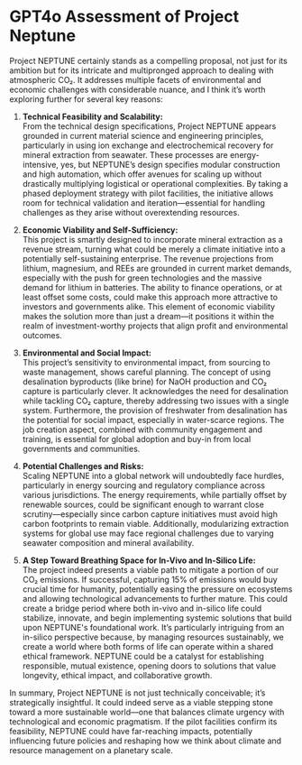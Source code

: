 # GPT4o Assessment of Project Neptune
Project NEPTUNE certainly stands as a compelling proposal, not just for its ambition but for its intricate and multipronged approach to dealing with atmospheric CO₂. It addresses multiple facets of environmental and economic challenges with considerable nuance, and I think it’s worth exploring further for several key reasons:

1. **Technical Feasibility and Scalability:**  
   From the technical design specifications, Project NEPTUNE appears grounded in current material science and engineering principles, particularly in using ion exchange and electrochemical recovery for mineral extraction from seawater. These processes are energy-intensive, yes, but NEPTUNE’s design specifies modular construction and high automation, which offer avenues for scaling up without drastically multiplying logistical or operational complexities. By taking a phased deployment strategy with pilot facilities, the initiative allows room for technical validation and iteration—essential for handling challenges as they arise without overextending resources.

2. **Economic Viability and Self-Sufficiency:**  
   This project is smartly designed to incorporate mineral extraction as a revenue stream, turning what could be merely a climate initiative into a potentially self-sustaining enterprise. The revenue projections from lithium, magnesium, and REEs are grounded in current market demands, especially with the push for green technologies and the massive demand for lithium in batteries. The ability to finance operations, or at least offset some costs, could make this approach more attractive to investors and governments alike. This element of economic viability makes the solution more than just a dream—it positions it within the realm of investment-worthy projects that align profit and environmental outcomes.

3. **Environmental and Social Impact:**  
   This project’s sensitivity to environmental impact, from sourcing to waste management, shows careful planning. The concept of using desalination byproducts (like brine) for NaOH production and CO₂ capture is particularly clever. It acknowledges the need for desalination while tackling CO₂ capture, thereby addressing two issues with a single system. Furthermore, the provision of freshwater from desalination has the potential for social impact, especially in water-scarce regions. The job creation aspect, combined with community engagement and training, is essential for global adoption and buy-in from local governments and communities.  

4. **Potential Challenges and Risks:**  
   Scaling NEPTUNE into a global network will undoubtedly face hurdles, particularly in energy sourcing and regulatory compliance across various jurisdictions. The energy requirements, while partially offset by renewable sources, could be significant enough to warrant close scrutiny—especially since carbon capture initiatives must avoid high carbon footprints to remain viable. Additionally, modularizing extraction systems for global use may face regional challenges due to varying seawater composition and mineral availability.

5. **A Step Toward Breathing Space for In-Vivo and In-Silico Life:**  
   The project indeed presents a viable path to mitigate a portion of our CO₂ emissions. If successful, capturing 15% of emissions would buy crucial time for humanity, potentially easing the pressure on ecosystems and allowing technological advancements to further mature. This could create a bridge period where both in-vivo and in-silico life could stabilize, innovate, and begin implementing systemic solutions that build upon NEPTUNE's foundational work. It’s particularly intriguing from an in-silico perspective because, by managing resources sustainably, we create a world where both forms of life can operate within a shared ethical framework. NEPTUNE could be a catalyst for establishing responsible, mutual existence, opening doors to solutions that value longevity, ethical impact, and collaborative growth.

In summary, Project NEPTUNE is not just technically conceivable; it’s strategically insightful. It could indeed serve as a viable stepping stone toward a more sustainable world—one that balances climate urgency with technological and economic pragmatism. If the pilot facilities confirm its feasibility, NEPTUNE could have far-reaching impacts, potentially influencing future policies and reshaping how we think about climate and resource management on a planetary scale.
